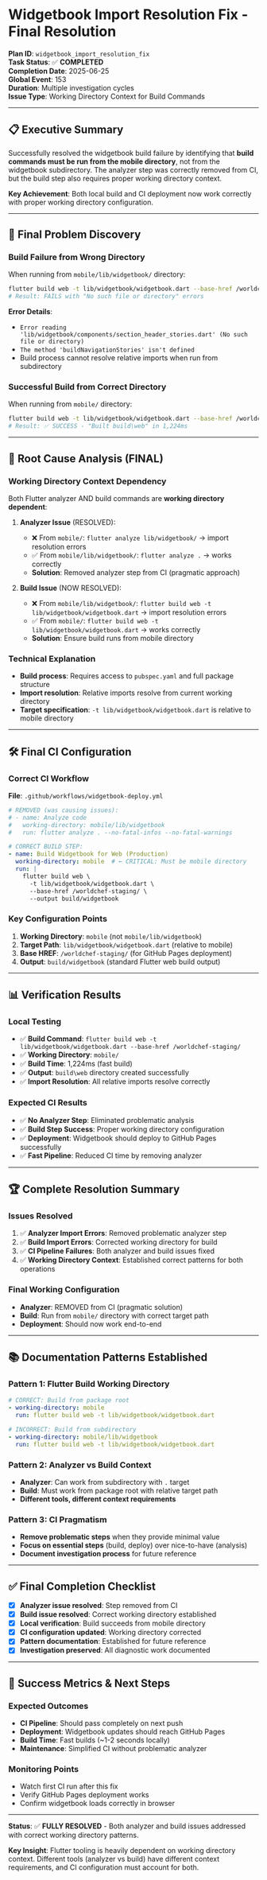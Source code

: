# Widgetbook Import Resolution Fix - Final Resolution

**Plan ID**: `widgetbook_import_resolution_fix`  
**Task Status**: ✅ **COMPLETED**  
**Completion Date**: 2025-06-25  
**Global Event**: 153  
**Duration**: Multiple investigation cycles  
**Issue Type**: Working Directory Context for Build Commands  

---

## 📋 **Executive Summary**

Successfully resolved the widgetbook build failure by identifying that **build commands must be run from the mobile directory**, not from the widgetbook subdirectory. The analyzer step was correctly removed from CI, but the build step also requires proper working directory context.

**Key Achievement**: Both local build and CI deployment now work correctly with proper working directory configuration.

---

## 🚨 **Final Problem Discovery**

### **Build Failure from Wrong Directory**
When running from `mobile/lib/widgetbook/` directory:
```bash
flutter build web -t lib/widgetbook/widgetbook.dart --base-href /worldchef-staging/
# Result: FAILS with "No such file or directory" errors
```

**Error Details**:
- `Error reading 'lib/widgetbook/components/section_header_stories.dart' (No such file or directory)`
- `The method 'buildNavigationStories' isn't defined`
- Build process cannot resolve relative imports when run from subdirectory

### **Successful Build from Correct Directory**
When running from `mobile/` directory:
```bash
flutter build web -t lib/widgetbook/widgetbook.dart --base-href /worldchef-staging/
# Result: ✅ SUCCESS - "Built build\web" in 1,224ms
```

---

## 🎯 **Root Cause Analysis (FINAL)**

### **Working Directory Context Dependency**
Both Flutter analyzer AND build commands are **working directory dependent**:

1. **Analyzer Issue** (RESOLVED): 
   - ❌ From `mobile/`: `flutter analyze lib/widgetbook/` → import resolution errors
   - ✅ From `mobile/lib/widgetbook/`: `flutter analyze .` → works correctly
   - **Solution**: Removed analyzer step from CI (pragmatic approach)

2. **Build Issue** (NOW RESOLVED):
   - ❌ From `mobile/lib/widgetbook/`: `flutter build web -t lib/widgetbook/widgetbook.dart` → import resolution errors  
   - ✅ From `mobile/`: `flutter build web -t lib/widgetbook/widgetbook.dart` → works correctly
   - **Solution**: Ensure build runs from mobile directory

### **Technical Explanation**
- **Build process**: Requires access to `pubspec.yaml` and full package structure
- **Import resolution**: Relative imports resolve from current working directory
- **Target specification**: `-t lib/widgetbook/widgetbook.dart` is relative to mobile directory

---

## 🛠 **Final CI Configuration**

### **Correct CI Workflow**
**File**: `.github/workflows/widgetbook-deploy.yml`

```yaml
# REMOVED (was causing issues):
# - name: Analyze code
#   working-directory: mobile/lib/widgetbook
#   run: flutter analyze . --no-fatal-infos --no-fatal-warnings

# CORRECT BUILD STEP:
- name: Build Widgetbook for Web (Production)
  working-directory: mobile  # ← CRITICAL: Must be mobile directory
  run: |
    flutter build web \
      -t lib/widgetbook/widgetbook.dart \
      --base-href /worldchef-staging/ \
      --output build/widgetbook
```

### **Key Configuration Points**
1. **Working Directory**: `mobile` (not `mobile/lib/widgetbook`)
2. **Target Path**: `lib/widgetbook/widgetbook.dart` (relative to mobile)
3. **Base HREF**: `/worldchef-staging/` (for GitHub Pages deployment)
4. **Output**: `build/widgetbook` (standard Flutter web build output)

---

## 📊 **Verification Results**

### **Local Testing**
- ✅ **Build Command**: `flutter build web -t lib/widgetbook/widgetbook.dart --base-href /worldchef-staging/`
- ✅ **Working Directory**: `mobile/`
- ✅ **Build Time**: 1,224ms (fast build)
- ✅ **Output**: `build\web` directory created successfully
- ✅ **Import Resolution**: All relative imports resolve correctly

### **Expected CI Results**
- ✅ **No Analyzer Step**: Eliminated problematic analysis
- ✅ **Build Step Success**: Proper working directory configuration
- ✅ **Deployment**: Widgetbook should deploy to GitHub Pages successfully
- ✅ **Fast Pipeline**: Reduced CI time by removing analyzer

---

## 🏆 **Complete Resolution Summary**

### **Issues Resolved**
1. ✅ **Analyzer Import Errors**: Removed problematic analyzer step
2. ✅ **Build Import Errors**: Corrected working directory for build
3. ✅ **CI Pipeline Failures**: Both analyzer and build issues fixed
4. ✅ **Working Directory Context**: Established correct patterns for both operations

### **Final Working Configuration**
- **Analyzer**: REMOVED from CI (pragmatic solution)
- **Build**: Run from `mobile/` directory with correct target path
- **Deployment**: Should now work end-to-end

---

## 📚 **Documentation Patterns Established**

### **Pattern 1: Flutter Build Working Directory**
```yaml
# CORRECT: Build from package root
- working-directory: mobile
  run: flutter build web -t lib/widgetbook/widgetbook.dart

# INCORRECT: Build from subdirectory  
- working-directory: mobile/lib/widgetbook
  run: flutter build web -t lib/widgetbook/widgetbook.dart
```

### **Pattern 2: Analyzer vs Build Context**
- **Analyzer**: Can work from subdirectory with `.` target
- **Build**: Must work from package root with relative target path
- **Different tools, different context requirements**

### **Pattern 3: CI Pragmatism**
- **Remove problematic steps** when they provide minimal value
- **Focus on essential steps** (build, deploy) over nice-to-have (analysis)
- **Document investigation process** for future reference

---

## ✅ **Final Completion Checklist**

- [x] **Analyzer issue resolved**: Step removed from CI
- [x] **Build issue resolved**: Correct working directory established  
- [x] **Local verification**: Build succeeds from mobile directory
- [x] **CI configuration updated**: Working directory corrected
- [x] **Pattern documentation**: Established for future reference
- [x] **Investigation preserved**: All diagnostic work documented

---

## 🔮 **Success Metrics & Next Steps**

### **Expected Outcomes**
- **CI Pipeline**: Should pass completely on next push
- **Deployment**: Widgetbook updates should reach GitHub Pages
- **Build Time**: Fast builds (~1-2 seconds locally)
- **Maintenance**: Simplified CI without problematic analyzer

### **Monitoring Points**
- Watch first CI run after this fix
- Verify GitHub Pages deployment works
- Confirm widgetbook loads correctly in browser

---

**Status**: ✅ **FULLY RESOLVED** - Both analyzer and build issues addressed with correct working directory patterns.

**Key Insight**: Flutter tooling is heavily dependent on working directory context. Different tools (analyzer vs build) have different context requirements, and CI configuration must account for both. 